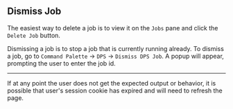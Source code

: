 ## Dismiss Job
The easiest way to delete a job is to view it on the `Jobs` pane and click the `Delete Job` button.

Dismissing a job is to stop a job that is currently running already.  To dismiss a job, go to `Command Palette` -> `DPS` -> `Dismiss DPS Job`.  A popup will appear, prompting the user to enter the job id.


---
If at any point the user does not get the expected output or behavior, it is possible that user's session cookie has expired and will need to refresh the page.